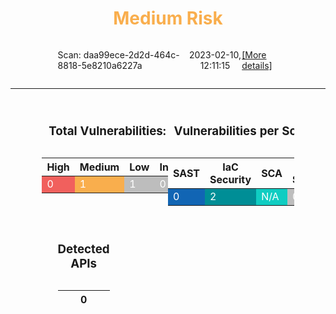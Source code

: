 <head>
  <link rel="stylesheet" href="https://use.fontawesome.com/releases/v5.14.0/css/all.css" integrity="sha384-HzLeBuhoNPvSl5KYnjx0BT+WB0QEEqLprO+NBkkk5gbc67FTaL7XIGa2w1L0Xbgc" crossorigin="anonymous">
</head>









  

<h1 style="color: #f9ae4d; text-align: center;">Medium Risk</h1>

<div style="display: flex; justify-content: space-between; width: 70%; margin: 0 auto;">
  <p style="float: left;"><i class="fas fa-radar"></i> Scan: daa99ece-2d2d-464c-8818-5e8210a6227a</p>
  <p style="text-align: center;"><i class="fa fa-calendar" aria-hidden="true"></i> 2023-02-10, 12:11:15</p>
  <p style="float: right;"><a href="https://deu.ast.checkmarx.net/projects/06cc5346-9544-4f38-99bd-5983408513d6/overview">[More details]</a></p>
</div>

***

<div style="display: flex; justify-content: space-between; width: 80%; margin: 0 auto; min-width: 65%">
  <table style="display: inline-block;">
  <caption style="text-align:center"><h3>Total Vulnerabilities: 2</h3></caption>
    <thead>
      <tr>
        <th>High</th>
        <th>Medium</th>
        <th>Low</th>
        <th>Info</th>
      </tr>
    </thead>
    <tbody>
      <tr>
        <td style="background-color: #f1605d; color: white;">0</td>
        <td style="background-color: #f9ae4d; color: white;">1</td>
        <td style="background-color: #bdbdbd; color: white;">1</td>
        <td style="background-color: #bdbdbd; color: white;">0</td>
      </tr>
    </tbody>
  </table>
  <table style="display: inline-block;">
  <caption style="text-align:center"><h3>Vulnerabilities per Scan Type</h3></caption>
    <thead>
      <tr>
        <th>SAST</th>
        <th>IaC Security</th>
        <th>SCA</th>
        <th>API SECURITY</th>
      </tr>
    </thead>
    <tbody>
      <tr>
        <td style="background-color: #1165b4; color: white;">0</td>
        <td style="background-color: #008e96;color: white;">2</td>
        <td style="background-color: #0fcdc2;color: white;">N/A</td>
        <td style="background-color: #bdbdbd; color: white;">0</td>
      </tr>
    </tbody>
  </table>
</div>
<div style="text-align: center; justify-content: space-between; width: 70%; margin: 0 auto;">
  <table style="display: inline-block;">
  <caption style="text-align:center"><h3>Detected APIs</h3></caption>
    <thead>
      <tr>
        <th>0</th>
      </tr>
    </thead>
  </table>
</div>
